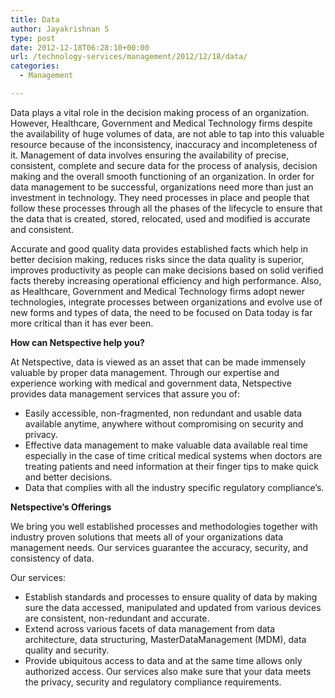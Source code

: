 ```yaml
---
title: Data
author: Jayakrishnan S
type: post
date: 2012-12-18T06:28:10+00:00
url: /technology-services/management/2012/12/18/data/
categories:
  - Management

---
```

Data plays a vital role in the decision making process of an organization. However, Healthcare, Government and Medical Technology firms despite the availability of huge volumes of data, are not able to tap into this valuable resource because of the inconsistency, inaccuracy and incompleteness of it. Management of data involves ensuring the availability of precise, consistent, complete and secure data for the process of analysis, decision making and the overall smooth functioning of an organization. In order for data management to be successful, organizations need more than just an investment in technology. They need processes in place and people that follow these processes through all the phases of the lifecycle to ensure that the data that is created, stored, relocated, used and modified is accurate and consistent.

Accurate and good quality data provides established facts which help in better decision making, reduces risks since the data quality is superior, improves productivity as people can make decisions based on solid verified facts thereby increasing operational efficiency and high performance. Also, as Healthcare, Government and Medical Technology firms adopt newer technologies, integrate processes between organizations and evolve use of new forms and types of data, the need to be focused on Data today is far more critical than it has ever been.

**How can Netspective help you?**

At Netspective, data is viewed as an asset that can be made immensely valuable by proper data management. Through our expertise and experience working with medical and government data, Netspective provides data management services that assure you of:

  * Easily accessible, non-fragmented, non redundant and usable data available anytime, anywhere without compromising on security and privacy.
  * Effective data management to make valuable data available real time especially in the case of time critical medical systems when doctors are treating patients and need information at their finger tips to make quick and better decisions.
  * Data that complies with all the industry specific regulatory compliance&#8217;s.

**Netspective&#8217;s Offerings**

We bring you well established processes and methodologies together with industry proven solutions that meets all of your organizations data management needs. Our services guarantee the accuracy, security, and consistency of data.

Our services:

  * Establish standards and processes to ensure quality of data by making sure the data accessed, manipulated and updated from various devices are consistent, non-redundant and accurate.
  * Extend across various facets of data management from data architecture, data structuring, MasterDataManagement (MDM), data quality and security.
  * Provide ubiquitous access to data and at the same time allows only authorized access. Our services also make sure that your data meets the privacy, security and regulatory compliance requirements.